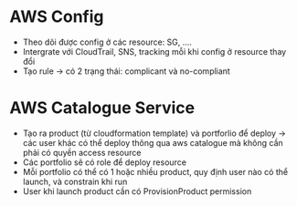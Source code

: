 # AWS Config
 - Theo dõi được config ở các resource: SG, ....
 - Intergrate với CloudTrail, SNS, tracking mỗi khi config ở resource thay đổi
 - Tạo rule -> có 2 trạng thái: complicant và no-compliant
 
# AWS Catalogue Service
 - Tạo ra product (từ cloudformation template) và portforlio để deploy -> các user khác có thể deploy thông qua aws catalogue mà không cần phải có quyền access resource
 - Các portfolio sẽ có role để deploy resource
 - Mỗi portfolio có thể có 1 hoặc nhiều product, quy định user nào có thể launch, và constrain khi run
 - User khi launch product cần có ProvisionProduct permission
 
 
